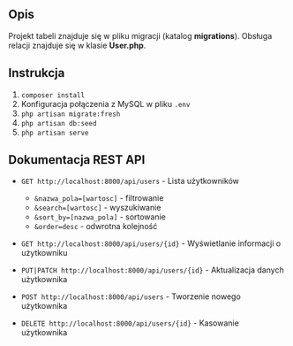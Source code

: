 ## Opis
Projekt tabeli znajduje się w pliku migracji (katalog __migrations__). Obsługa relacji znajduje się w klasie __User.php__. 

## Instrukcja

1. ```composer install```
2. Konfiguracja połączenia z MySQL w pliku ```.env```
3. ```php artisan migrate:fresh```
4. ```php artisan db:seed```
5. ```php artisan serve```

## Dokumentacja REST API
- ```GET http://localhost:8000/api/users``` - Lista użytkowników
    - ```&nazwa_pola=[wartosc]``` - filtrowanie
    - ```&search=[wartosc]``` - wyszukiwanie
    - ```&sort_by=[nazwa_pola]``` - sortowanie
    - ```&order=desc``` - odwrotna kolejność

- ```GET http://localhost:8000/api/users/{id}``` - Wyświetlanie informacji o użytkowniku
- ```PUT|PATCH http://localhost:8000/api/users/{id}``` - Aktualizacja danych użytkownika
- ```POST http://localhost:8000/api/users``` - Tworzenie nowego użytkownika
- ```DELETE http://localhost:8000/api/users/{id}``` - Kasowanie użytkownika